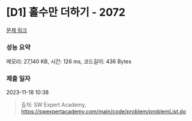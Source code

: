 # [D1] 홀수만 더하기 - 2072 

[문제 링크](https://swexpertacademy.com/main/code/problem/problemDetail.do?contestProbId=AV5QSEhaA5sDFAUq) 

### 성능 요약

메모리: 27,140 KB, 시간: 126 ms, 코드길이: 436 Bytes

### 제출 일자

2023-11-18 10:38



> 출처: SW Expert Academy, https://swexpertacademy.com/main/code/problem/problemList.do

